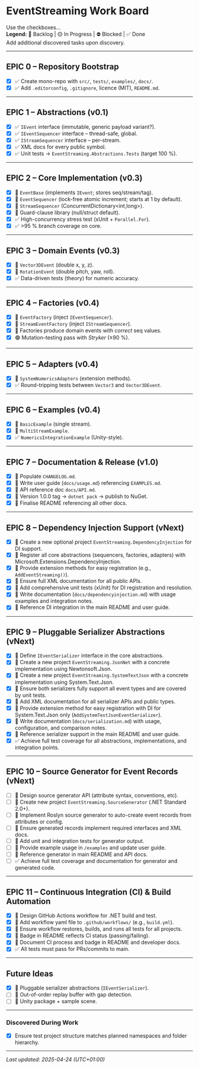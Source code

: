 # EventStreaming Work Board  
Use the checkboxes…  
**Legend:** 🔹 Backlog | 🟡 In&nbsp;Progress | ⛔️ Blocked | ✅ Done  
Add additional discovered tasks upon discovery.

---

## EPIC 0 – Repository Bootstrap

- [x] ✅ Create mono-repo with `src/`, `tests/`, `examples/`, `docs/`.  
- [x] ✅ Add `.editorconfig`, `.gitignore`, licence (MIT), `README.md`.

---

## EPIC 1 – Abstractions (v0.1)

- [x] ✅ `IEvent` interface (immutable, generic payload variant?).  
- [x] ✅ `IEventSequencer` interface – thread-safe, global.  
- [x] ✅ `IStreamSequencer` interface – per-stream.  
- [x] ✅ XML docs for every public symbol.  
- [x] ✅ Unit tests → `EventStreaming.Abstractions.Tests` (target 100 %).  

---

## EPIC 2 – Core Implementation (v0.3)

- [x] 🔹 `EventBase` (implements `IEvent`; stores seq/stream/tag).  
- [x] 🔹 `EventSequencer` (lock-free atomic increment; starts at 1 by default).  
- [x] 🔹 `StreamSequencer` (ConcurrentDictionary\<int,long>).  
- [x] 🔹 Guard-clause library (null/struct default).  
- [x] ✅ High-concurrency stress test (xUnit + `Parallel.For`).  
- [x] ✅ >95 % branch coverage on core.

---

## EPIC 3 – Domain Events (v0.3)

- [x] 🔹 `Vector3DEvent` (double x, y, z).  
- [x] 🔹 `RotationEvent` (double pitch, yaw, roll).  
- [x] ✅ Data-driven tests (theory) for numeric accuracy.

---

## EPIC 4 – Factories (v0.4)

- [x] 🔹 `EventFactory` (inject `IEventSequencer`).  
- [x] 🔹 `StreamEventFactory` (inject `IStreamSequencer`).  
- [x] 🔹 Factories produce domain events with *correct* seq values.  
- [x] 🟢 Mutation-testing pass with *Stryker* (≥90 %).

---

## EPIC 5 – Adapters (v0.4)

- [x] 🔹 `SystemNumericsAdapters` (extension methods).  
- [x] ✅ Round-tripping tests between `Vector3` and `Vector3DEvent`.

---

## EPIC 6 – Examples (v0.4)

- [x] 🔹 `BasicExample` (single stream).  
- [x] 🔹 `MultiStreamExample`.  
- [x] ✅ `NumericsIntegrationExample` (Unity-style).

---

## EPIC 7 – Documentation & Release (v1.0)

- [x] 🔹 Populate `CHANGELOG.md`.  
- [x] 🔹 Write user guide (`docs/usage.md`) referencing `EXAMPLES.md`.  
- [x] 🔹 API reference doc `docs/API.md`.  
- [x] 🔹 Version 1.0.0 tag → `dotnet pack` → publish to NuGet.  
- [x] 🔹 Finalise README referencing all other docs.

---

## EPIC 8 – Dependency Injection Support (vNext)

- [x] 🔹 Create a new optional project `EventStreaming.DependencyInjection` for DI support.
- [x] 🔹 Register all core abstractions (sequencers, factories, adapters) with Microsoft.Extensions.DependencyInjection.
- [x] 🔹 Provide extension methods for easy registration (e.g., `AddEventStreaming()`).
- [x] 🔹 Ensure full XML documentation for all public APIs.
- [x] 🔹 Add comprehensive unit tests (xUnit) for DI registration and resolution.
- [x] 🔹 Write documentation (`docs/dependencyinjection.md`) with usage examples and integration notes.
- [x] 🔹 Reference DI integration in the main README and user guide.

---

## EPIC 9 – Pluggable Serializer Abstractions (vNext)

- [x] 🔹 Define `IEventSerializer` interface in the core abstractions.
- [x] 🔹 Create a new project `EventStreaming.JsonNet` with a concrete implementation using Newtonsoft.Json.
- [x] 🔹 Create a new project `EventStreaming.SystemTextJson` with a concrete implementation using System.Text.Json.
- [x] 🔹 Ensure both serializers fully support all event types and are covered by unit tests.
- [x] 🔹 Add XML documentation for all serializer APIs and public types.
- [x] 🔹 Provide extension method for easy registration with DI for System.Text.Json only (`AddSystemTextJsonEventSerializer`).
- [x] 🔹 Write documentation (`docs/serialization.md`) with usage, configuration, and comparison notes.
- [x] 🔹 Reference serializer support in the main README and user guide.
- [x] ✅ Achieve full test coverage for all abstractions, implementations, and integration points.

---

## EPIC 10 – Source Generator for Event Records (vNext)

- [ ] 🔹 Design source generator API (attribute syntax, conventions, etc).
- [ ] 🔹 Create new project `EventStreaming.SourceGenerator` (.NET Standard 2.0+).
- [ ] 🔹 Implement Roslyn source generator to auto-create event records from attributes or config.
- [ ] 🔹 Ensure generated records implement required interfaces and XML docs.
- [ ] 🔹 Add unit and integration tests for generator output.
- [ ] 🔹 Provide example usage in `/examples` and update user guide.
- [ ] 🔹 Reference generator in main README and API docs.
- [ ] ✅ Achieve full test coverage and documentation for generator and generated code.

---

## EPIC 11 – Continuous Integration (CI) & Build Automation

- [x] 🔹 Design GitHub Actions workflow for .NET build and test.
- [x] 🔹 Add workflow yaml file to `.github/workflows/` (e.g., `build.yml`).
- [x] 🔹 Ensure workflow restores, builds, and runs all tests for all projects.
- [x] 🔹 Badge in README reflects CI status (passing/failing).
- [x] 🔹 Document CI process and badge in README and developer docs.
- [x] ✅ All tests must pass for PRs/commits to main.

---

## Future Ideas

- [X] 🔹 Pluggable serializer abstractions (`IEventSerializer`).  
- [ ] 🔹 Out-of-order replay buffer with gap detection.  
- [ ] 🔹 Unity package + sample scene.  

---

### Discovered During Work
- [x] Ensure test project structure matches planned namespaces and folder hierarchy.

---

*Last updated: 2025-04-24 (UTC+01:00)*
